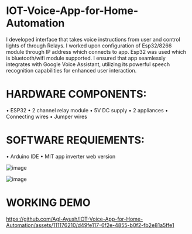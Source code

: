 # IOT-Voice-App-for-Home-Automation

I developed interface that takes voice instructions from user and
control lights of through Relays.
I worked upon configuration of Esp32/8266 module through IP address which connects to app. Esp32 was used which is bluetooth/wifi module
supported.
I ensured that app seamlessly integrates with Google Voice Assistant, utilizing its powerful speech recognition capabilities for enhanced user
interaction. 

# HARDWARE COMPONENTS:
• ESP32
• 2 channel relay module
• 5V DC supply
• 2 appliances
• Connecting wires
• Jumper wires

# SOFTWARE REQUIEMENTS:
• Arduino IDE
• MIT app inverter web version


![image](https://github.com/Agl-Ayush/IOT-Voice-App-for-Home-Automation/assets/111176210/219d6cbf-8642-44b0-ae8e-21997204724d)

![image](https://github.com/Agl-Ayush/IOT-Voice-App-for-Home-Automation/assets/111176210/a209ede4-4ec7-4888-855e-3f2a38e96259)

# WORKING DEMO

https://github.com/Agl-Ayush/IOT-Voice-App-for-Home-Automation/assets/111176210/d49fe117-6f2e-4855-b0f2-fb2e81a5ffe1



